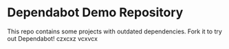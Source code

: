 # Dependabot Demo Repository

This repo contains some projects with outdated dependencies. Fork it to try out
Dependabot!
czxcxz
vcxvcx
